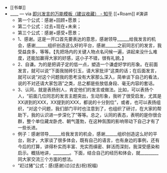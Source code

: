 - [[书单]]
- ____ — via [即兴发言的万能模板（建议收藏） - 知乎](https://zhuanlan.zhihu.com/p/361249123) [[+Roam]] #演讲
    - 第一个公式：感谢+回顾+愿景；
    - 第二个公式：过去+现在+未来；
    - 第三个公式：感谢+感受+愿景；
    - 1、感谢。这是一开口首先要表达的意思，感谢领导______给我发言的机会，感谢______组织创造这么好的平台，感谢______之前同志们的发言，我受益良多，等等。【先把场内的关键人物点名问候一遍，讲起来没什么难度，还能加赢得大家的好感，这小子不错，很有礼貌。】
    - 2、自谦。为的是把调子定的低一点，塑造一个谦虚好学的形象。在前面发言，就可以说“下面我抛砖引玉，请大家批评”这类的话；在后面发言，就可以说“对这个问题我的思考没有大家那么深入，简单谈下自己的看法，说的不对还请大家包涵”之类，总之都是些放低身段、毫无内容的套话。
    - 3、认同，就是表扬别人，肯定他们的发言或做法。比如，可以表扬个人，“前面几位同志的发言主题突出，生动形象，我听了很受启发，尤其是XX讲到的XXX，XX提到的XXX，都说的十分到位”，或者，也可以表扬组织，“对这个问题，我们部门平时也注意到了，也组织了研讨，在大家的帮助下，我的认识进一步深化了”等等。总之，认同的表态，表明的是你很合群，整个单位藏龙卧虎、朝气蓬勃，在这种氛围的影响带动下自己才有了一些长进。
    - 例子：感谢领导______给我发言的机会，感谢______组织创造这么好的平台，刚才，大家谈了很多体会，既有自己的语言，也有身边的事例，还有今后的打算，讲得朴实而丰富、充实而缜密、鲜活而深刻，我深受感染和启示。概括地讲，________。下面，结合自己的经历和体会，就_________同大家交流三个方面的想法。
    - “赶过猪”公式：感(感谢)过(过去)祝(祝福)
